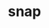 ---
title: "snap"
layout: cache
categories: [package, develop-2023-05-21]
meta: {"versions": ["master"], "compilers": ["gcc@=7.3.1"], "oss": ["amzn2"], "platforms": ["linux"], "targets": ["aarch64", "neoverse_n1", "x86_64_v3"], "stacks": ["aws-ahug", "aws-ahug-aarch64", "root"], "num_specs": 3, "num_specs_by_stack": {"root": 3, "aws-ahug-aarch64": 2, "aws-ahug": 1}}
spec_details: [{"hash": "fieiwebb5p4553joyvkvntt6rwd7udkg", "compiler": "gcc@=7.3.1", "versions": ["master"], "os": "amzn2", "platform": "linux", "target": "aarch64", "variants": ["build_system=makefile", "+mpi", "~openmp", "+opt"], "stacks": ["root", "aws-ahug-aarch64"], "size": "-", "tarball": "https://binaries.spack.io/releases/develop-2023-05-21/build_cache/linux-amzn2-aarch64/gcc-7.3.1/snap-master/linux-amzn2-aarch64-gcc-7.3.1-snap-master-fieiwebb5p4553joyvkvntt6rwd7udkg.spack"}, {"hash": "pz6j7cqt3uo3j3mijn4bn4sviaqxqie2", "compiler": "gcc@=7.3.1", "versions": ["master"], "os": "amzn2", "platform": "linux", "target": "neoverse_n1", "variants": ["build_system=makefile", "+mpi", "~openmp", "+opt"], "stacks": ["root", "aws-ahug-aarch64"], "size": "-", "tarball": "https://binaries.spack.io/releases/develop-2023-05-21/build_cache/linux-amzn2-neoverse_n1/gcc-7.3.1/snap-master/linux-amzn2-neoverse_n1-gcc-7.3.1-snap-master-pz6j7cqt3uo3j3mijn4bn4sviaqxqie2.spack"}, {"hash": "tmrnaxdckmpfudc4mfsvpnqzta7xdjxx", "compiler": "gcc@=7.3.1", "versions": ["master"], "os": "amzn2", "platform": "linux", "target": "x86_64_v3", "variants": ["build_system=makefile", "+mpi", "~openmp", "+opt"], "stacks": ["root", "aws-ahug"], "size": "-", "tarball": "https://binaries.spack.io/releases/develop-2023-05-21/build_cache/linux-amzn2-x86_64_v3/gcc-7.3.1/snap-master/linux-amzn2-x86_64_v3-gcc-7.3.1-snap-master-tmrnaxdckmpfudc4mfsvpnqzta7xdjxx.spack"}]
---